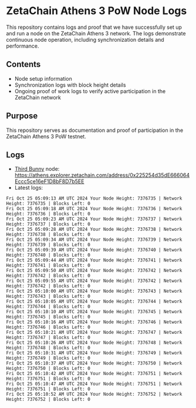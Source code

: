 # ZetaChain Athens 3 PoW Node Logs
This repository contains logs and proof that we have successfully set up and run a node on the ZetaChain Athens 3 network. The logs demonstrate continuous node operation, including synchronization details and performance.

## Contents
- Node setup information
- Synchronization logs with block height details
- Ongoing proof of work logs to verify active participation in the ZetaChain network

## Purpose
This repository serves as documentation and proof of participation in the ZetaChain Athens 3 PoW testnet.

## Logs

- [Third Bunny](https://thirdbunny.xyz/) node: https://athens.explorer.zetachain.com/address/0x225254d35dE666064Eccc5ce16eF1D8bF8D7b5EE
- Latest logs:
```
Fri Oct 25 05:09:13 AM UTC 2024 Your Node Height: 7376735 | Network Height: 7376735 | Blocks Left: 0
Fri Oct 25 05:09:18 AM UTC 2024 Your Node Height: 7376736 | Network Height: 7376736 | Blocks Left: 0
Fri Oct 25 05:09:23 AM UTC 2024 Your Node Height: 7376737 | Network Height: 7376737 | Blocks Left: 0
Fri Oct 25 05:09:28 AM UTC 2024 Your Node Height: 7376738 | Network Height: 7376738 | Blocks Left: 0
Fri Oct 25 05:09:34 AM UTC 2024 Your Node Height: 7376739 | Network Height: 7376739 | Blocks Left: 0
Fri Oct 25 05:09:39 AM UTC 2024 Your Node Height: 7376740 | Network Height: 7376740 | Blocks Left: 0
Fri Oct 25 05:09:44 AM UTC 2024 Your Node Height: 7376741 | Network Height: 7376741 | Blocks Left: 0
Fri Oct 25 05:09:50 AM UTC 2024 Your Node Height: 7376742 | Network Height: 7376742 | Blocks Left: 0
Fri Oct 25 05:09:55 AM UTC 2024 Your Node Height: 7376742 | Network Height: 7376742 | Blocks Left: 0
Fri Oct 25 05:10:00 AM UTC 2024 Your Node Height: 7376743 | Network Height: 7376743 | Blocks Left: 0
Fri Oct 25 05:10:05 AM UTC 2024 Your Node Height: 7376744 | Network Height: 7376744 | Blocks Left: 0
Fri Oct 25 05:10:10 AM UTC 2024 Your Node Height: 7376745 | Network Height: 7376745 | Blocks Left: 0
Fri Oct 25 05:10:16 AM UTC 2024 Your Node Height: 7376746 | Network Height: 7376746 | Blocks Left: 0
Fri Oct 25 05:10:21 AM UTC 2024 Your Node Height: 7376747 | Network Height: 7376747 | Blocks Left: 0
Fri Oct 25 05:10:26 AM UTC 2024 Your Node Height: 7376748 | Network Height: 7376748 | Blocks Left: 0
Fri Oct 25 05:10:31 AM UTC 2024 Your Node Height: 7376749 | Network Height: 7376749 | Blocks Left: 0
Fri Oct 25 05:10:37 AM UTC 2024 Your Node Height: 7376750 | Network Height: 7376750 | Blocks Left: 0
Fri Oct 25 05:10:42 AM UTC 2024 Your Node Height: 7376751 | Network Height: 7376751 | Blocks Left: 0
Fri Oct 25 05:10:47 AM UTC 2024 Your Node Height: 7376751 | Network Height: 7376751 | Blocks Left: 0
Fri Oct 25 05:10:52 AM UTC 2024 Your Node Height: 7376752 | Network Height: 7376752 | Blocks Left: 0
```
